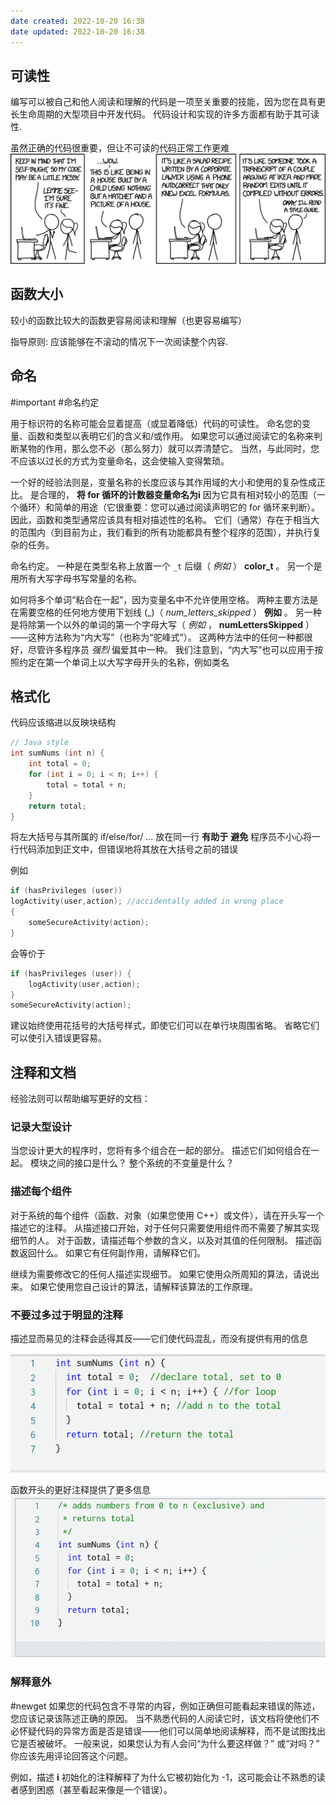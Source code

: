 ```yaml
---
date created: 2022-10-20 16:38
date updated: 2022-10-20 16:38
---
```


## 可读性

编写可以被自己和他人阅读和理解的代码是一项至关重要的技能，因为您在具有更长生命周期的大型项目中开发代码。 代码设计和实现的许多方面都有助于其可读性.

虽然正确的代码很重要，但让不可读的代码正常工作更难
![](attachments/Pasted%20image%2020221020163312.png)

## 函数大小

较小的函数比较大的函数更容易阅读和理解（也更容易编写）

指导原则: 应该能够在不滚动的情况下一次阅读整个内容.

## 命名

#important #命名约定

用于标识符的名称可能会显着提高（或显着降低）代码的可读性。 命名您的变量、函数和类型以表明它们的含义和/或作用。 如果您可以通过阅读它的名称来判断某物的作用，那么您不必（那么努力）就可以弄清楚它。 当然，与此同时，您不应该以过长的方式为变量命名，这会使输入变得繁琐。

一个好的经验法则是，变量名称的长度应该与其作用域的大小和使用的复杂性成正比。 是合理的， **将 for 循环的计数器变量命名为i** 因为它具有相对较小的范围（一个循环）和简单的用途（它很重要：您可以通过阅读声明它的 for 循环来判断）。 因此，函数和类型通常应该具有相对描述性的名称。 它们（通常）存在于相当大的范围内（到目前为止，我们看到的所有功能都具有整个程序的范围），并执行复杂的任务。

命名约定。 一种是在类型名称上放置一个 `_t`  后缀（ _例如_ ） **color_t** 。 另一个是用所有大写字母书写常量的名称。

如何将多个单词“粘合在一起”，因为变量名中不允许使用空格。 两种主要方法是在需要空格的任何地方使用下划线 (_)（ _num_letters_skipped_ ） **例如** 。 另一种是将除第一个以外的单词的第一个字母大写（ _例如_ ， **numLettersSkipped** ）——这种方法称为“内大写”（也称为“驼峰式”）。 这两种方法中的任何一种都很好，尽管许多程序员 _强烈_ 偏爱其中一种。 我们注意到，“内大写”也可以应用于按照约定在第一个单词上以大写字母开头的名称，例如类名

## 格式化

代码应该缩进以反映块结构

```c
// Java style
int sumNums (int n) {
	int total = 0;
	for (int i = 0; i < n; i++) {
		total = total + n;
	}
	return total;
}
```

将左大括号与其所属的 if/else/for/ ... 放在同一行 **有助于** **避免** 程序员不小心将一行代码添加到正文中，但错误地将其放在大括号之前的错误

例如
```c
if (hasPrivileges (user))
logActivity(user,action); //accidentally added in wrong place
{
	someSecureActivity(action);
}
```
会等价于
```c
if (hasPrivileges (user)) {
	logActivity(user,action);
}
someSecureActivity(action);
```

建议始终使用花括号的大括号样式，即使它们可以在单行块周围省略。 省略它们可以使引入错误更容易。

## 注释和文档

经验法则可以帮助编写更好的文档：

### 记录大型设计
当您设计更大的程序时，您将有多个组合在一起的部分。 描述它们如何组合在一起。 模块之间的接口是什么？ 整个系统的不变量是什么？

### 描述每个组件
对于系统的每个组件（函数、对象（如果您使用 C++）或文件），请在开头写一个描述它的注释。 从描述接口开始，对于任何只需要使用组件而不需要了解其实现细节的人。 对于函数，请描述每个参数的含义，以及对其值的任何限制。 描述函数返回什么。 如果它有任何副作用，请解释它们。

继续为需要修改它的任何人描述实现细节。 如果它使用众所周知的算法，请说出来。 如果它使用您自己设计的算法，请解释该算法的工作原理。

### 不要过多过于明显的注释
描述显而易见的注释会适得其反——它们使代码混乱，而没有提供有用的信息

![](attachments/Pasted%20image%2020221020164703.png)

函数开头的更好注释提供了更多信息
![](attachments/Pasted%20image%2020221020164721.png)

### 解释意外
#newget 
如果您的代码包含不寻常的内容，例如正确但可能看起来错误的陈述，您应该记录该陈述正确的原因。 当不熟悉代码的人阅读它时，该文档将使他们不必怀疑代码的异常方面是否是错误——他们可以简单地阅读解释，而不是试图找出它是否被破坏。 一般来说，如果您认为有人会问“为什么要这样做？” 或“对吗？” 你应该先用评论回答这个问题。

例如，描述 **i** 初始化的注释解释了为什么它被初始化为 -1，这可能会让不熟悉的读者感到困惑（甚至看起来像是一个错误）。

